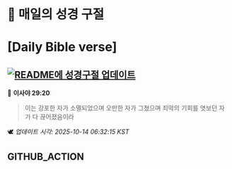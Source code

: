 # 🙏 매일의 성경 구절
# [Daily Bible verse]
## [![README에 성경구절 업데이트](https://github.com/DONGSUKA/first_test/actions/workflows/update-readme-bible.yml/badge.svg)](https://github.com/DONGSUKA/first_test/actions/workflows/update-readme-bible.yml)
<!-- START_BIBLE_VERSE -->
📖 **이사야 29:20**
> 이는 강포한 자가 소멸되었으며 오만한 자가 그쳤으며 죄악의 기회를 엿보던 자가 다 끊어졌음이라

🕊️ _업데이트 시각: 2025-10-14 06:32:15 KST_
  <!-- END_BIBLE_VERSE -->
## GITHUB_ACTION

